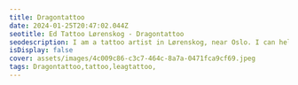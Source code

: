 ```yaml
--- 
title: Dragontattoo 
date: 2024-01-25T20:47:02.044Z 
seotitle: Ed Tattoo Lørenskog - Dragontattoo 
seodescription: I am a tattoo artist in Lørenskog, near Oslo. I can help you with the Dragontattoo design and the process. If you have any questions, contact me... 
isDisplay: false 
cover: assets/images/4c009c86-c3c7-464c-8a7a-0471fca9cf69.jpeg 
tags: Dragontattoo,tattoo,leagtattoo, 
--- 
```


